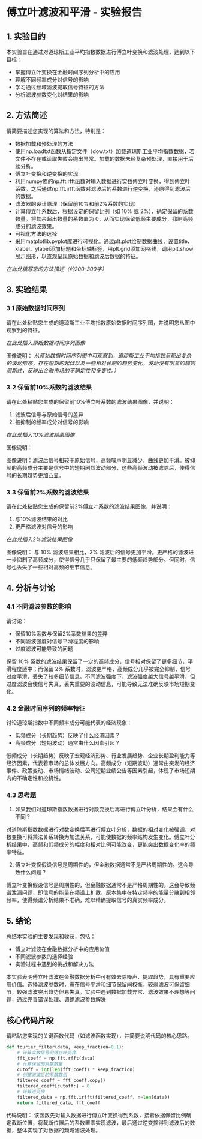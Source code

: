 # 傅立叶滤波和平滑 - 实验报告

## 1. 实验目的

本实验旨在通过对道琼斯工业平均指数数据进行傅立叶变换和滤波处理，达到以下目标：
- 掌握傅立叶变换在金融时间序列分析中的应用
- 理解不同频率成分对信号的影响
- 学习通过频域滤波提取信号特征的方法
- 分析滤波参数变化对结果的影响

## 2. 方法简述

请简要描述您实现的算法和方法，特别是：
- 数据加载和预处理的方法
- 使用np.loadtxt函数从指定文件（dow.txt）加载道琼斯工业平均指数数据，若文件不存在或读取失败会抛出异常。加载的数据未经复杂预处理，直接用于后续分析。
- 傅立叶变换和逆变换的实现
- 利用numpy库的np.fft.rfft函数对输入数据进行实数傅立叶变换，得到傅立叶系数。之后通过np.fft.irfft函数对滤波后的系数进行逆变换，还原得到滤波后的数据。
- 滤波器的设计原理（保留前10%和前2%系数的实现）
- 计算傅立叶系数后，根据设定的保留比例（如 10% 或 2%），确定保留的系数数量。将其余超出数量的系数置为 0，从而实现保留低频主要成分，抑制高频成分的滤波效果。
- 可视化方法的选择
- 采用matplotlib.pyplot库进行可视化。通过plt.plot绘制数据曲线，设置title、xlabel、ylabel添加标题和坐标轴标签，用plt.grid添加网格线，调用plt.show展示图形，以直观呈现原始数据和滤波后数据的特征。

_在此处填写您的方法描述（约200-300字）_

## 3. 实验结果

### 3.1 原始数据时间序列

请在此处粘贴您生成的道琼斯工业平均指数原始数据时间序列图，并说明您从图中观察到的特征。

_在此处插入原始数据时间序列图像_

图像说明：
_从原始数据时间序列图中可观察到，道琼斯工业平均指数呈现出复杂的波动形态，存在短期的起伏以及一些相对长期的趋势变化，波动没有明显的规则周期性，反映出金融市场的不确定性和多变性。）_

### 3.2 保留前10%系数的滤波结果

请在此处粘贴您生成的保留前10%傅立叶系数的滤波结果图像，并说明：
1. 滤波后信号与原始信号的差异
2. 被抑制的频率成分对信号的影响

_在此处插入10%滤波结果图像_

图像说明：

图像说明：滤波后信号相较于原始信号，高频噪声明显减少，曲线更加平滑。被抑制的高频成分主要是信号中的短期剧烈波动部分，这些高频波动被滤除后，使得信号的长期趋势更加凸显。

### 3.3 保留前2%系数的滤波结果

请在此处粘贴您生成的保留前2%傅立叶系数的滤波结果图像，并说明：
1. 与10%滤波结果的对比
2. 更严格滤波对信号的影响

_在此处插入2%滤波结果图像_

图像说明：
与 10% 滤波结果相比，2% 滤波后的信号更加平滑。更严格的滤波进一步抑制了高频成分，使得信号几乎只保留了最主要的低频趋势部分。但同时，信号也丢失了一些相对高频的细节信息。

## 4. 分析与讨论

### 4.1 不同滤波参数的影响

请讨论：
- 保留10%系数与保留2%系数结果的差异
- 不同滤波强度对信号平滑程度的影响
- 过度滤波可能导致的问题

保留 10% 系数的滤波结果保留了一定的高频成分，信号相对保留了更多细节，平滑程度适中；而保留 2% 系数时，滤波更严格，高频成分几乎被完全抑制，信号过度平滑，丢失了较多细节信息。不同滤波强度下，滤波强度越大信号越平滑，但过度滤波会使信号失真，丢失重要的波动信息，可能导致无法准确反映市场短期变化。

### 4.2 金融时间序列的频率特征

讨论道琼斯指数中不同频率成分可能代表的经济现象：
- 低频成分（长期趋势）反映了什么经济因素？
- 高频成分（短期波动）通常由什么因素引起？

低频成分（长期趋势）反映了宏观经济形势、行业发展趋势、企业长期盈利能力等经济因素，代表着市场的总体发展方向。高频成分（短期波动）通常由突发的经济事件、政策变动、市场情绪波动、公司短期业绩公告等因素引起，体现了市场短期内的不确定性和投机性。
### 4.3 思考题

1. 如果我们对道琼斯指数数据进行对数变换后再进行傅立叶分析，结果会有什么不同？

对道琼斯指数数据进行对数变换后再进行傅立叶分析，数据的相对变化被强调，对数变换可将乘法关系转换为加法关系，可能使数据的频率结构发生变化。傅立叶分析结果中，高频和低频成分的幅度和相对比例可能改变，更能突出数据变化率的频率特征。

2. 傅立叶变换假设信号是周期性的，但金融数据通常不是严格周期性的。这会导致什么问题？

傅立叶变换假设信号是周期性的，但金融数据通常不是严格周期性的。这会导致频谱泄漏问题，即信号的能量在频谱上扩散，原本集中在特定频率的能量分散到相邻频率，使得频谱分析结果不准确，难以精确提取信号的真实频率成分。

## 5. 结论

总结本实验的主要发现和收获，包括：
- 傅立叶滤波在金融数据分析中的应用价值
- 不同滤波参数的选择经验
- 实验过程中遇到的挑战和解决方法

本实验表明傅立叶滤波在金融数据分析中可有效去除噪声、提取趋势，具有重要应用价值。选择滤波参数时，需在信号平滑和细节保留间权衡，较弱滤波可保留细节，较强滤波突出趋势但易失真。实验中遇到数据加载异常、滤波效果不理想等问题，通过完善错误处理、调整滤波参数解决

## 核心代码片段

请粘贴您实现的关键函数代码（如滤波函数实现），并简要说明代码的核心思路。

```python
def fourier_filter(data, keep_fraction=0.1):
    # 计算实数信号的傅立叶变换
    fft_coeff = np.fft.rfft(data)
    # 计算保留的系数数量
    cutoff = int(len(fft_coeff) * keep_fraction)
    # 创建滤波后的系数数组
    filtered_coeff = fft_coeff.copy()
    filtered_coeff[cutoff:] = 0
    # 计算逆变换
    filtered_data = np.fft.irfft(filtered_coeff, n=len(data))
    return filtered_data, fft_coeff
```

代码说明：
该函数先对输入数据进行傅立叶变换得到系数，接着依据保留比例确定截断位置，将截断位置后的系数置零实现滤波，最后通过逆变换得到滤波后的数据，整体实现了对数据的频域滤波处理。
